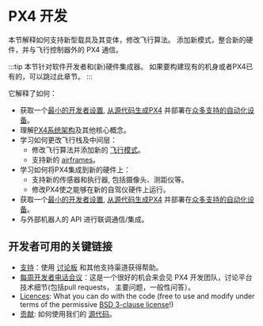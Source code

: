 # PX4 开发

本节解释如何支持新型载具及其变体，修改飞行算法。 添加新模式，整合新的硬件，并与飞行控制器外的 PX4 通信。

:::tip
本节针对软件开发者和(新)硬件集成器。
如果要构建现有的机身或者PX4已有的，可以跳过此章节。
:::

它解释了如何：

- 获取一个[最小的开发者设置](../dev_setup/config_initial.md), [从源代码生成PX4](../dev_setup/building_px4.md) 并部署在[众多支持的自动化设备](../flight_controller/index.md)。
- 理解[PX4系统架构](../concept/architecture.md)及其他核心概念。
- 学习如何更改飞行栈及中间层：
  - 修改飞行算法并添加新的 [飞行模式](../concept/flight_modes.md)。
  - 支持新的 [airframes](../dev_airframes/index.md)。
- 学习如何将PX4集成到新的硬件上：
  - 支持新的传感器和执行器, 包括摄像头、测距仪等。
  - 修改PX4使之能够在新的自驾仪硬件上运行。
- 获取一个[最小的开发者设置](../dev_setup/config_initial.md), [从源代码生成PX4](../dev_setup/building_px4.md) 并部署在[众多支持的自动化设备](../flight_controller/index.md)。
- 与外部机器人的 API 进行联调通信/集成。

## 开发者可用的关键链接

- [支持](../contribute/support.md)：使用 [讨论板](https://discuss.px4.io//) 和其他支持渠道获得帮助。
- [每周开发者电话会议](../contribute/dev_call.md)：这是一个很好的机会来会见 PX4 开发团队，讨论平台技术细节(包括pull requests， 主要问题，一般性问答）。
- [Licences](../contribute/licenses.md): What you can do with the code (free to use and modify under terms of the permissive [BSD 3-clause license](https://opensource.org/license/BSD-3-Clause)!)
- [贡献](../contribute/index.md): 如何使用我们的 [源代码](../contribute/code.md)。
